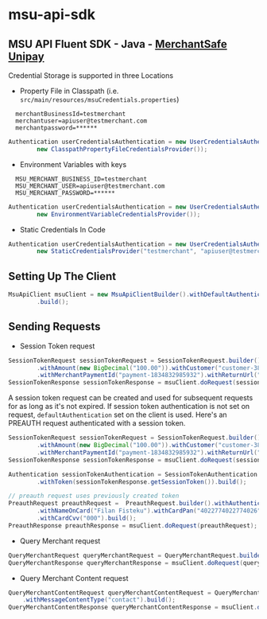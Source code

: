 # msu-api-sdk
## MSU API Fluent SDK - Java - [MerchantSafe Unipay](http://merchantsafeunipay.asseco.com/)



Credential Storage is supported in three Locations
- Property File in Classpath (i.e. `src/main/resources/msuCredentials.properties`) 
```
  merchantBusinessId=testmerchant
  merchantuser=apiuser@testmerchant.com
  merchantpassword=******
```
```java
Authentication userCredentialsAuthentication = new UserCredentialsAuthentication(
		new ClasspathPropertyFileCredentialsProvider());
```

- Environment Variables with keys
```
  MSU_MERCHANT_BUSINESS_ID=testmerchant
  MSU_MERCHANT_USER=apiuser@testmerchant.com
  MSU_MERCHANT_PASSWORD=******
```
```java
Authentication userCredentialsAuthentication = new UserCredentialsAuthentication(
		new EnvironmentVariableCredentialsProvider());
```

- Static Credentials In Code
```java
Authentication userCredentialsAuthentication = new UserCredentialsAuthentication(
		new StaticCredentialsProvider("testmerchant", "apiuser@testmerchant.com", "******"));
```

## Setting Up The Client
```java
MsuApiClient msuClient = new MsuApiClientBuilder().withDefaultAuthentication(userCredentialsAuthentication)
		.build();
```
## Sending Requests
- Session Token request

```java
SessionTokenRequest sessionTokenRequest = SessionTokenRequest.builder().withCurrency(Currency.TRY)
		.withAmount(new BigDecimal("100.00")).withCustomer("customer-3828342004")
		.withMerchantPaymentId("payment-1834832985932").withReturnUrl("http://www.returnurl.com").build();
SessionTokenResponse sessionTokenResponse = msuClient.doRequest(sessionTokenRequest);
```
A session token request can be created and used for subsequent requests for as long as it's not expired. If session token authentication is not set on request, `defaultAuthentication` set on the client is used.
Here's an PREAUTH request authenticated with a session token.
```java
SessionTokenRequest sessionTokenRequest = SessionTokenRequest.builder().withCurrency(Currency.TRY)
		.withAmount(new BigDecimal("100.00")).withCustomer("customer-3828342004")
		.withMerchantPaymentId("payment-1834832985932").withReturnUrl("http://www.returnurl.com").build();
SessionTokenResponse sessionTokenResponse = msuClient.doRequest(sessionTokenRequest);

Authentication sessionTokenAuthentication = SessionTokenAuthentication.sessionTokenAuthentication()
		.withToken(sessionTokenResponse.getSessionToken()).build();

// preauth request uses previously created token
PreauthRequest preauthRequest =  PreauthRequest.builder().withAuthentication(sessionTokenAuthentication)
		.withNameOnCard("Filan Fisteku").withCardPan("4022774022774026").withCardExpiry("02.2021")
		.withCardCvv("000").build();
PreauthResponse preauthResponse = msuClient.doRequest(preauthRequest);
```
- Query Merchant request
```java
QueryMerchantRequest queryMerchantRequest = QueryMerchantRequest.builder().build(); // the queried merchant is the one making the request
QueryMerchantResponse queryMerchantResponse = msuClient.doRequest(queryMerchantRequest);
```

- Query Merchant Content request

```java
QueryMerchantContentRequest queryMerchantContentRequest = QueryMerchantContentRequest.builder().withLanguage("en")
	.withMessageContentType("contact").build();
QueryMerchantContentResponse queryMerchantContentResponse = msuClient.doRequest(queryMerchantContentRequest);
```
